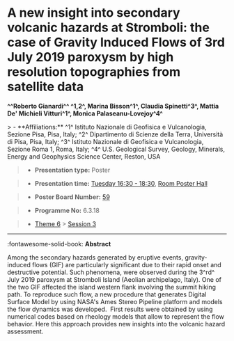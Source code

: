 # A new insight into secondary volcanic hazards at Stromboli: the case of Gravity Induced Flows of 3rd July 2019 paroxysm by high resolution topographies from satellite data

**^^Roberto Gianardi^^ ^1,2^, Marina Bisson^1^, Claudia Spinetti^3^, Mattia De' Michieli Vitturi^1^, Monica Palaseanu-Lovejoy^4^**

<!-- more -->> - **Affiliations:** ^1^ Istituto Nazionale di Geofisica e Vulcanologia, Sezione Pisa, Pisa, Italy; ^2^ Dipartimento di Scienze della Terra, Università di Pisa, Pisa, Italy; ^3^ Istituto Nazionale di Geofisica e Vulcanologia, Sezione Roma 1, Roma, Italy; ^4^ U.S. Geological Survey, Geology, Minerals, Energy and Geophysics Science Center, Reston, USA

> - **Presentation type:** Poster

> - **Presentation time:** [Tuesday 16:30 - 18:30](../sessions_comparison.md#__tabbed_2_6), [Room Poster Hall](../maps_venue.md#__tabbed_1_1)

> - **Poster Board Number:** [59](../map_poster_boards.md#tuesday)

> - **Programme No:** 6.3.18

> - [Theme 6](../theme6.md) > [Session 3](../sessions/session-6-3.md)

--- 

:fontawesome-solid-book: **Abstract**

Among the secondary hazards generated by eruptive events, gravity-induced flows (GIF) are particularly significant due to their rapid onset and destructive potential. Such phenomena, were observed during the 3^rd^ July 2019 paroxysm at Stromboli Island (Aeolian archipelago, Italy). One of the two GIF affected the island western flank involving the summit hiking path. To reproduce such flow, a new procedure that generates Digital Surface Model by using NASA's Ames Stereo Pipeline platform and models the flow dynamics was developed.  First results were obtained by using numerical codes based on rheology models that allow to represent the flow behavior. Here this approach provides new insights into the volcanic hazard assessment.

